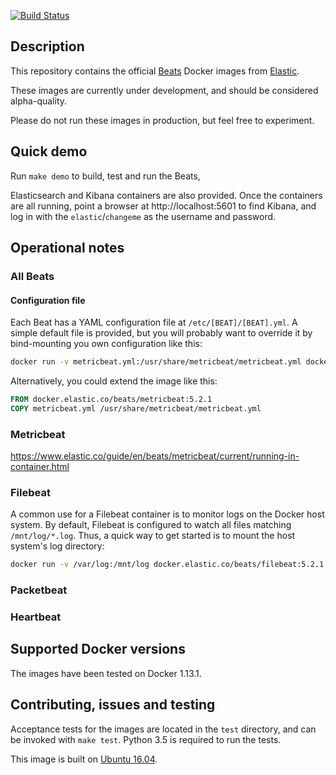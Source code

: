 [![Build Status](https://travis-ci.org/elastic/beats-docker.svg?branch=master)](https://travis-ci.org/elastic/beats-docker)

## Description

This repository contains the official [Beats][beats] Docker images from
[Elastic][elastic].

These images are currently under development, and should be considered alpha-quality.

Please do not run these images in production, but feel free to experiment.

[beats]: https://www.elastic.co/products/beats
[elastic]: https://www.elastic.co/

## Quick demo
Run `make demo` to build, test and run the Beats,

Elasticsearch and Kibana containers are also provided. Once the containers are all running, point a browser at http://localhost:5601 to find Kibana, and log in with the `elastic`/`changeme` as the username and password.

## Operational notes
### All Beats
#### Configuration file
Each Beat has a YAML configuration file at `/etc/[BEAT]/[BEAT].yml`. A simple default file is provided, but you will probably want to override it by bind-mounting you own configuration like this:

``` bash
docker run -v metricbeat.yml:/usr/share/metricbeat/metricbeat.yml docker.elastic.co/beats/metricbeat:5.2.1
```

Alternatively, you could extend the image like this:

``` dockerfile
FROM docker.elastic.co/beats/metricbeat:5.2.1
COPY metricbeat.yml /usr/share/metricbeat/metricbeat.yml
```

### Metricbeat
https://www.elastic.co/guide/en/beats/metricbeat/current/running-in-container.html
### Filebeat
A common use for a Filebeat container is to monitor logs on the Docker host system. By default, Filebeat is configured to watch all files matching `/mnt/log/*.log`. Thus, a quick way to get started is to mount the host system's log directory:

``` bash
docker run -v /var/log:/mnt/log docker.elastic.co/beats/filebeat:5.2.1
```
### Packetbeat
### Heartbeat


## Supported Docker versions

The images have been tested on Docker 1.13.1.

## Contributing, issues and testing

Acceptance tests for the images are located in the `test` directory, and can
be invoked with `make test`. Python 3.5 is required to run the tests.

This image is built on [Ubuntu 16.04][ubuntu-1604].

[ubuntu-1604]: https://github.com/tianon/docker-brew-ubuntu-core/blob/188bcceb999c0c465b3053efefd4e1a03d3fc47e/xenial/Dockerfile
